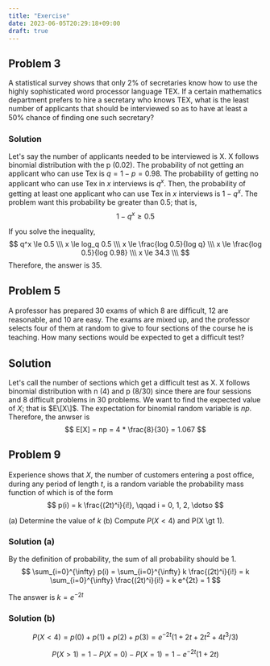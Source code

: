 ```yaml
---
title: "Exercise"
date: 2023-06-05T20:29:18+09:00
draft: true
---
```

## Problem 3
A statistical survey shows that only 2% of secretaries know how to use the highly sophisticated word processor language TEX. If a certain mathematics department prefers to hire a secretary who knows TEX, what is the least number of applicants that should be interviewed so as to have at least a 50% chance of ﬁnding one such secretary?

### Solution
Let's say the number of applicants needed to be interviewed is X. X follows binomial distribution with the p (0.02). The probability of not getting an applicant who can use Tex is $q = 1-p = 0.98$. The probability of getting no applicant who can use Tex in $x$ interviews is $q^x$. Then, the probability of getting at least one applicant who can use Tex in $x$ interviews is $1 - q^x$. The problem want this probability be greater than 0.5; that is,
$$
1 - q^x \ge 0.5
$$

If you solve the inequality,
$$
q^x \le 0.5 \\\ 
x \le log_q 0.5 \\\
x \le \frac{log 0.5}{log q} \\\
x \le \frac{log 0.5}{log 0.98} \\\
x \le 34.3 \\\
$$
Therefore, the answer is 35.

## Problem 5
A professor has prepared 30 exams of which 8 are difﬁcult, 12 are reasonable, and 10 are easy. The exams are mixed up, and the professor selects four of them at random to give to four sections of the course he is teaching. How many sections would be expected to get a difﬁcult test?

## Solution
Let's call the number of sections which get a difficult test as X. X follows binomial distribution with n (4) and p (8/30) since there are four sessions and 8 difficult problems in 30 problems. We want to find the expected value of $X$; that is $E\[X\]$. The expectation for binomial random variable is $np$.
Therefore, the anwser is
$$
E[X] = np = 4 * \frac{8}{30} = 1.067
$$

## Problem 9
Experience shows that $X$, the number of customers entering a post ofﬁce, during any period of length $t$, is a random variable the probability mass function of which is of the form
$$
p(i) = k \frac{(2t)^i}{i!}, \qqad i = 0, 1, 2, \dotso
$$

(a) Determine the value of $k$
(b) Compute $P(X \lt 4)$ and P(X \gt 1).

### Solution (a)
By the definition of probability, the sum of all probability should be 1. 
$$
\sum_{i=0}^{\infty} p(i) = \sum_{i=0}^{\infty} k \frac{(2t)^i}{i!} = k \sum_{i=0}^{\infty} \frac{(2t)^i}{i!} = k e^{2t} = 1
$$

The answer is 
$k = e^{-2t}$

### Solution (b)

$$
P(X \lt 4) = p(0) + p(1) + p(2) + p(3) = e^{-2t} (1 + 2t + 2t^2 + 4t^3/3)
$$

$$
P(X > 1) = 1 - P(X = 0) - P(X = 1) = 1 - e^{-2t} (1 + 2t)
$$
